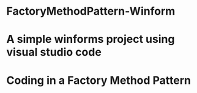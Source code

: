 # FactoryMethodPattern-Winform
# A simple winforms project using visual studio code
# Coding in a Factory Method Pattern
